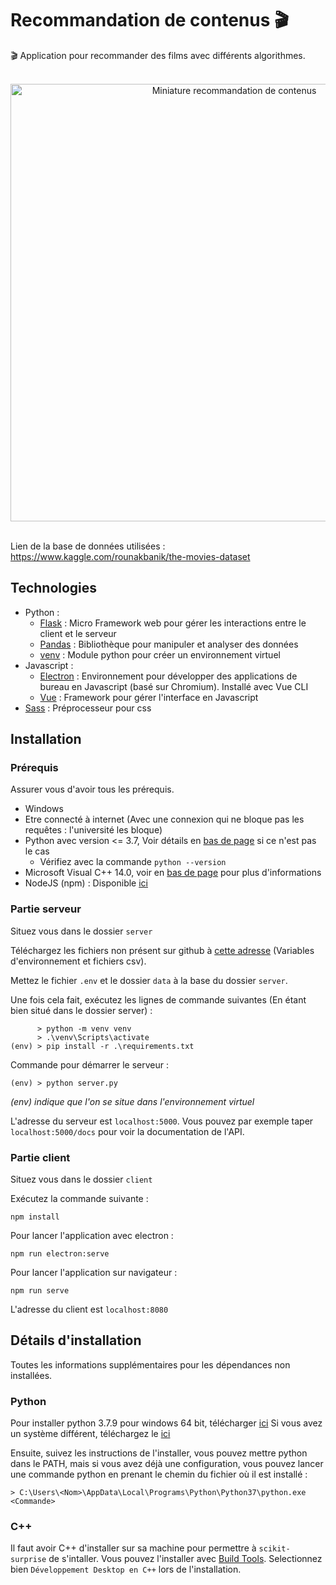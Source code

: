 # Recommandation de contenus 🎬
🎬 Application pour recommander des films avec différents algorithmes.

<br/>
<div align="center">
	<img src="https://i.imgur.com/EK3AOPf.png" width="700" alt="Miniature recommandation de contenus">
</div>
<br/>

Lien de la base de données utilisées : https://www.kaggle.com/rounakbanik/the-movies-dataset

## Technologies
* Python :
	* [Flask](https://flask.palletsprojects.com/en/2.0.x/) : Micro Framework web pour gérer les interactions entre le client et le serveur
	* [Pandas](https://pandas.pydata.org) : Bibliothèque pour manipuler et analyser des données
	* [venv](https://docs.python.org/fr/3/library/venv.html) : Module python pour créer un environnement virtuel
* Javascript :
	* [Electron](https://www.electronjs.org) : Environnement pour développer des applications de bureau en Javascript (basé sur Chromium). Installé avec Vue CLI
	* [Vue](https://vuejs.org) : Framework pour gérer l'interface en Javascript
* [Sass](https://sass-lang.com) : Préprocesseur pour css


## Installation

### Prérequis

Assurer vous d'avoir tous les prérequis.
 - Windows
 - Etre connecté à internet (Avec une connexion qui ne bloque pas les requêtes : l'université les bloque)
 - Python avec version <= 3.7, Voir détails en [bas de page](#python) si ce n'est pas le cas
   - Vérifiez avec la commande ```python --version```
 - Microsoft Visual C++ 14.0, voir en [bas de page](#c) pour plus d'informations
 - NodeJS (npm) : Disponible [ici](https://nodejs.org)

### Partie serveur
Situez vous dans le dossier `server`

Téléchargez les fichiers non présent sur github à [cette adresse](https://1fichier.com/?8stcfjpgvbsurfe58swj) (Variables d'environnement et fichiers csv).

Mettez le fichier `.env` et le dossier `data` à la base du dossier `server`.

Une fois cela fait, exécutez les lignes de commande suivantes (En étant bien situé dans le dossier server) :
```
      > python -m venv venv
      > .\venv\Scripts\activate
(env) > pip install -r .\requirements.txt
```
Commande pour démarrer le serveur :
```
(env) > python server.py
```
*(env) indique que l'on se situe dans l'environnement virtuel*


L'adresse du serveur est `localhost:5000`.
Vous pouvez par exemple taper `localhost:5000/docs` pour voir la documentation de l'API.

### Partie client
Situez vous dans le dossier `client`

Exécutez la commande suivante : 
```
npm install
```

Pour lancer l'application avec electron :
```
npm run electron:serve
```
Pour lancer l'application sur navigateur :
```
npm run serve
```
L'adresse du client est `localhost:8080`

## Détails d'installation

Toutes les informations supplémentaires pour les dépendances non installées.
### Python
Pour installer python 3.7.9 pour windows 64 bit, télécharger [ici](https://www.python.org/ftp/python/3.7.9/python-3.7.9-amd64-webinstall.exe)
Si vous avez un système différent, téléchargez le [ici](https://www.python.org/downloads/windows/)

Ensuite, suivez les instructions de l'installer, vous pouvez mettre python dans le PATH, mais si vous avez déjà une configuration, vous pouvez lancer une commande python en prenant le chemin du fichier où il est installé : 
```properties
> C:\Users\<Nom>\AppData\Local\Programs\Python\Python37\python.exe <Commande>
```

### C++
Il faut avoir C++ d'installer sur sa machine pour permettre à `scikit-surprise` de s'intaller. Vous pouvez l'installer avec [Build Tools](https://visualstudio.microsoft.com/fr/visual-cpp-build-tools/). Selectionnez bien `Développement Desktop en C++` lors de l'installation.
